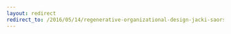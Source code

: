 ```yaml
---
layout: redirect
redirect_to: /2016/05/14/regenerative-organizational-design-jacki-saorsail
---
```

